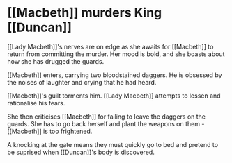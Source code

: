 # [[Macbeth]] murders King [[Duncan]]

[[Lady Macbeth]]'s nerves are on edge as she awaits for [[Macbeth]] to return from committing the murder. Her mood is bold, and she boasts about how she has drugged the guards.

[[Macbeth]] enters, carrying two bloodstained daggers. He is obsessed by the noises of laughter and crying that he had heard.

[[Macbeth]]'s guilt torments him. [[Lady Macbeth]] attempts to lessen and rationalise his fears.

She then criticises [[Macbeth]] for failing to leave the daggers on the guards. She has to go back herself and plant the weapons on them - [[Macbeth]] is too frightened.

A knocking at the gate means they must quickly go to bed and pretend to be suprised when [[Duncan]]'s body is discovered.
